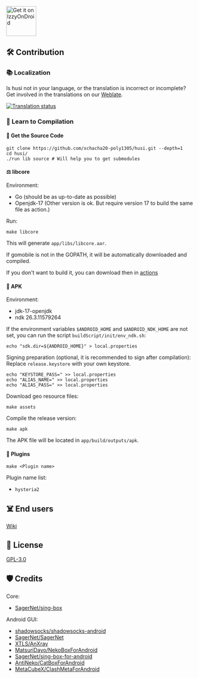 <a href="https://apt.izzysoft.de/fdroid/index/apk/fr.husi/">
    <img src="https://gitlab.com/IzzyOnDroid/repo/-/raw/master/assets/IzzyOnDroid.png"
    alt="Get it on IzzyOnDroid"
    height="80">
</a>

## 🛠️ Contribution

### 📚 Localization

Is husi not in your language, or the translation is incorrect or incomplete? Get involved in the 
translations on our [Weblate](https://hosted.weblate.org/engage/husi/).

[![Translation status](https://hosted.weblate.org/widgets/husi/-/horizontal-auto.svg)](https://hosted.weblate.org/engage/husi/)

### 🔨 Learn to Compilation

#### 🧰 Get the Source Code

```shell
git clone https://github.com/xchacha20-poly1305/husi.git --depth=1
cd husi/
./run lib source # Will help you to get submodules
```

#### ⚖️ libcore

Environment:

* Go (should be as up-to-date as possible)
* Openjdk-17 (Other version is ok. But require version 17 to build the same file as action.)

Run:

```shell
make libcore
```

This will generate `app/libs/libcore.aar`.

If gomobile is not in the GOPATH, it will be automatically downloaded and compiled.

If you don't want to build it, you can download then in [actions](https://github.com/xchacha20-poly1305/husi/actions)

#### 🎁 APK

Environment:

* jdk-17-openjdk
* ndk 26.3.11579264

If the environment variables `$ANDROID_HOME` and `$ANDROID_NDK_HOME` are not set, you can run the script `buildScript/init/env_ndk.sh`:

```shell
echo "sdk.dir=${ANDROID_HOME}" > local.properties
```

Signing preparation (optional, it is recommended to sign after compilation): Replace `release.keystore` with your own keystore.

```shell
echo "KEYSTORE_PASS=" >> local.properties
echo "ALIAS_NAME=" >> local.properties
echo "ALIAS_PASS=" >> local.properties
```

Download geo resource files:

```shell
make assets
```

Compile the release version:

```shell
make apk
```

The APK file will be located in `app/build/outputs/apk`.

#### 🌈 Plugins

```shell
make <Plugin name>
```

Plugin name list:

* `hysteria2`

## ☠️ End users

[Wiki](https://github.com/xchacha20-poly1305/husi/wiki)

## 📖 License

[GPL-3.0](./LICENSE)

## 🛡️ Credits

Core:

- [SagerNet/sing-box](https://github.com/SagerNet/sing-box)

Android GUI:

- [shadowsocks/shadowsocks-android](https://github.com/shadowsocks/shadowsocks-android)
- [SagerNet/SagerNet](https://github.com/SagerNet/SagerNet)
- [XTLS/AnXray](https://github.com/XTLS/AnXray)
- [MatsuriDayo/NekoBoxForAndroid](https://github.com/MatsuriDayo/NekoBoxForAndroid)
- [SagerNet/sing-box-for-android](https://github.com/SagerNet/sing-box-for-android)
- [AntiNeko/CatBoxForAndroid](https://github.com/AntiNeko/CatBoxForAndroid)
- [MetaCubeX/ClashMetaForAndroid](https://github.com/MetaCubeX/ClashMetaForAndroid)

